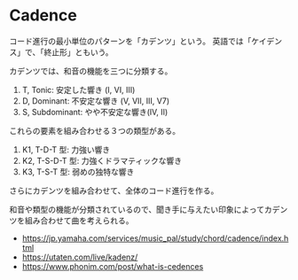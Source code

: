 # Cadence

コード進行の最小単位のパターンを「カデンツ」という。
英語では「ケイデンス」で、「終止形」ともいう。

カデンツでは、和音の機能を三つに分類する。

1. T, Tonic: 安定した響き (I, VI, III)
2. D, Dominant: 不安定な響き (V, VII, III, V7)
3. S, Subdominant: やや不安定な響き(IV, II)

これらの要素を組み合わせる３つの類型がある。

1. K1, T-D-T 型: 力強い響き
2. K2, T-S-D-T 型: 力強くドラマティックな響き
3. K3, T-S-T 型: 弱めの独特な響き

さらにカデンツを組み合わせて、全体のコード進行を作る。

和音や類型の機能が分類されているので、聞き手に与えたい印象によってカデンツを組み合わせて曲を考えられる。

- https://jp.yamaha.com/services/music_pal/study/chord/cadence/index.html
- https://utaten.com/live/kadenz/
- https://www.phonim.com/post/what-is-cedences
